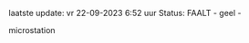 laatste update: 
vr 22-09-2023  6:52   uur 
Status: FAALT - geel - 
<div class="service Y">microstation</div>